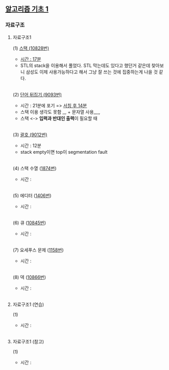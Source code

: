 ## [알고리즘 기초 1](https://code.plus/course/41)

### 자료구조

1. 자료구조1

    (1) [스택 (10828번)](https://www.acmicpc.net/problem/10828)
    - [시간 : 17분](https://github.com/22000546/ProblemSolving/blob/main/problems/part1/1_10828.cpp)
    - STL의 stack을 이용해서 풀었다. STL 막는데도 있다고 했던거 같은데 찾아보니 삼성도 이제 사용가능하다고 해서 그냥 잘 쓰는 것에 집중하는게 나을 것 같다.

    <br>

    (2) [단어 뒤집기 (9093번)](https://www.acmicpc.net/problem/9093) 
    - 시간 : 21분에 포기 => [서칭 후 14분](https://github.com/22000546/ProblemSolving/blob/main/problems/part1/2_9093.cpp)
    - 스택 이용 생각도 못함 ,,, + 문자열 사용,,,,,
    - 스택 <-> **입력과 반대인 출력**이 필요할 때

    <br>

    (3) [괄호 (9012번)](https://www.acmicpc.net/problem/9012)
    - 시간 : 12분
    - stack empty이면 top이 segmentation fault

    <br>

    (4) 스택 수열 ([1874번](https://github.com/22000546/ProblemSolving/blob/main/problems/prob1/1874_3.cpp))
    - 시간 : 

    <br>

    (5) 에디터 ([1406번](https://github.com/22000546/ProblemSolving/blob/main/problems/prob1/1406_3.cpp))
    - 시간 : 

    <br>

    (6) 큐 ([10845번](https://github.com/22000546/ProblemSolving/blob/main/problems/prob1/10845.cpp))
    - 시간 : 

    <br>

    (7) 요세푸스 문제 ([1158번](https://github.com/22000546/ProblemSolving/blob/main/problems/prob1/1158.cpp))
    - 시간 : 

    <br>

    (8) 덱 ([10866번](https://github.com/22000546/ProblemSolving/blob/main/problems/prob1/10866.cpp))
    - 시간 : 

    <br>

2. 자료구조1 (연습)

    (1) 
    - 시간 : 

    <br>

3. 자료구조1 (참고)

    (1) 
    - 시간 : 

    <br>

<br>
<br>